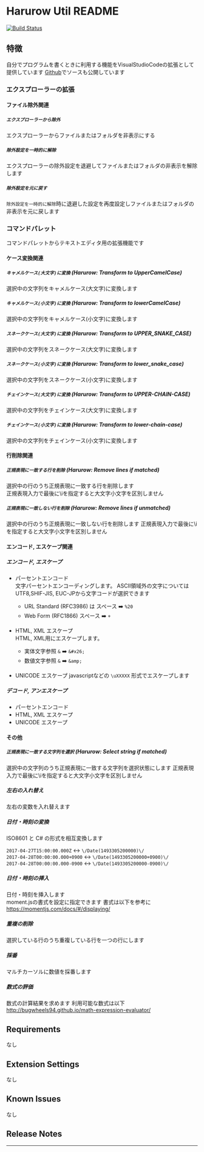 # Harurow Util README

[![Build Status](https://travis-ci.org/Harurow/vscode.ext.harurow.util.svg?branch=master)](https://travis-ci.org/Harurow/vscode.ext.harurow.util)

## 特徴

自分でプログラムを書くときに利用する機能をVisualStudioCodeの拡張として提供しています
[Github](https://github.com/Harurow/vscode.ext.harurow.util)でソースも公開しています

### エクスプローラーの拡張

#### ファイル除外関連

##### `エクスプローラーから除外`

エクスプローラーからファイルまたはフォルダを非表示にする

##### `除外設定を一時的に解除`

エクスプローラーの除外設定を退避してファイルまたはフォルダの非表示を解除します

##### `除外設定を元に戻す`

`除外設定を一時的に解除`時に退避した設定を再度設定しファイルまたはフォルダの非表示を元に戻します

### コマンドパレット

コマンドパレットからテキストエディタ用の拡張機能です

#### ケース変換関連

##### `キャメルケース(大文字)に変換` (Harurow: Transform to UpperCamelCase)

選択中の文字列をキャメルケース(大文字)に変換します

##### `キャメルケース(小文字)に変換` (Harurow: Transform to lowerCamelCase)

選択中の文字列をキャメルケース(小文字)に変換します

##### `スネークケース(大文字)に変換` (Harurow: Transform to UPPER_SNAKE_CASE)

選択中の文字列をスネークケース(大文字)に変換します

##### `スネークケース(小文字)に変換` (Harurow: Transform to lower_snake_case)

選択中の文字列をスネークケース(小文字)に変換します

##### `チェインケース(大文字)に変換` (Harurow: Transform to UPPER-CHAIN-CASE)

選択中の文字列をチェインケース(大文字)に変換します

##### `チェインケース(小文字)に変換` (Harurow: Transform to lower-chain-case)

選択中の文字列をチェインケース(小文字)に変換します

#### 行削除関連

##### `正規表現に一致する行を削除` (Harurow: Remove lines if matched)

選択中の行のうち正規表現に一致する行を削除します  
正規表現入力で最後に\\iを指定すると大文字小文字を区別しません

##### `正規表現に一致しない行を削除` (Harurow: Remove lines if unmatched)

選択中の行のうち正規表現に一致しない行を削除します
正規表現入力で最後に\\iを指定すると大文字小文字を区別しません

#### エンコード, エスケープ関連

##### エンコード, エスケープ
* パーセントエンコード  
  文字パーセントエンコーディングします。
  ASCII領域外の文字についてはUTF8,SHIF-JIS, EUC-JPから文字コードが選択できます
  * URL Standard (RFC3986) は スペース ➡️ `%20`
  * Web Form (RFC1866)  スペース ➡️ `+`

* HTML, XML エスケープ  
  HTML, XML用にエスケープします。
  * 実体文字参照 `&` ➡️ `&#x26;`
  * 数値文字参照 `&` ➡️ `&amp;`

* UNICODE エスケープ
  javascriptなどの `\uXXXXX` 形式でエスケープします

##### デコード, アンエスケープ
* パーセントエンコード  
* HTML, XML エスケープ  
* UNICODE エスケープ


#### その他

##### `正規表現に一致する文字列を選択` (Harurow: Select string if matched)

選択中の文字列のうち正規表現に一致する文字列を選択状態にします
正規表現入力で最後に\\iを指定すると大文字小文字を区別しません

##### 左右の入れ替え

左右の変数を入れ替えます

##### 日付・時刻の変換
ISO8601 と C# の形式を相互変換します

```2017-04-27T15:00:00.000Z``` ↔️ ```\/Date(1493305200000)\/```  
```2017-04-28T00:00:00.000+0900``` ↔️ ```\/Date(1493305200000+0900)\/```  
```2017-04-28T00:00:00.000-0900``` ↔️ ```\/Date(1493305200000-0900)\/```  

##### 日付・時刻の挿入
日付・時刻を挿入します  
moment.jsの書式を設定に指定できます
書式は以下を参考に
https://momentjs.com/docs/#/displaying/

##### 重複の削除
選択している行のうち重複している行を一つの行にします

##### 採番
マルチカーソルに数値を採番します

##### 数式の評価
数式の計算結果を求めます
利用可能な数式は以下
http://bugwheels94.github.io/math-expression-evaluator/

## Requirements
なし

## Extension Settings
なし

## Known Issues
なし

## Release Notes



--------------------------------------------------------------------------------
